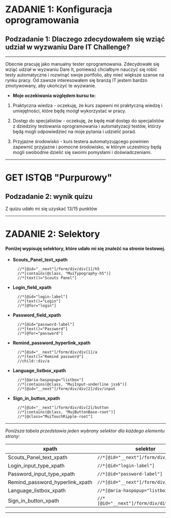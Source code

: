 # ZADANIE 1: Konfiguracja oprogramowania 
## Podzadanie 1: Dlaczego zdecydowałem się wziąć udział w wyzwaniu Dare IT Challenge?
***
Obecnie pracuję jako manualny tester oprogramowania. 
Zdecydowałe się wziąć udział w wyzwaniu Dare It, ponieważ chciałbym nauczyć się robić testy 
automatyczne i rozwinąć swoje portfolio, aby mieć większe szanse na rynku pracy. 
Od zawsze interesowałem się branżą IT jestem bardzo zmotywowany, aby ukończyć te wyzwanie.
* **Moje oczekiwania względem kursu to:** 
1. Praktyczna wiedza - oczekuję, że kurs zapewni mi praktyczną wiedzę i umiejętności, które będę moógł wykorzystać w pracy.

2. Dostęp do specjalistów - oczekuję, że będę miał dostęp do specjalistów z dziedziny testowania oprogramowania i automatyzacji testów, którzy będą mogli odpowiedzieć na moje pytania i udzielić porad.

3. Przyjazne środowisko - kurs testera automatyzującego powinien zapewnić przyjazne i pomocne środowisko, w którym uczestnicy będą mogli swobodnie dzielić się swoimi pomysłami i doświadczeniami.

***
# GET ISTQB "Purpurowy"
## Podzadanie 2: wynik quizu
Z quizu udało mi się uzyskać 13/15 punktów 

***
# ZADANIE 2: Selektory

#### Poniżej wypisuję selektory, które udało mi się znaleźć na stronie testowej. 

* **Scouts_Panel_text_xpath**

        //*[@id="__next"]/form/div/div[1]/h5
        //*[contains(@class, "MuiTypography-h5")]
        //*[text()="Scouts Panel"] 

* **Login_field_xpath**

        //*[@id="login-label"]
        //*[text()="Login"]
        //*[@for="login"] 

* **Password_field_xpath**

        //*[@id="password-label"]
        //*[text()="Password"]
        //*[@for="password"] 

* **Remind_password_hyperlink_xpath**

        //*[@id="__next"]/form/div/div[1]/a
        //*[text()="Remind password"]
        //child::div/a

* **Language_listbox_xpath**

        //*[@aria-haspopup="listbox"] 
        //*[contains(@class, "MuiInput-underline jss6")]
        //*[@id="__next"]/form/div/div[2]/div/input

* **Sign_in_button_xpath**

        //*[@id="__next"]/form/div/div[2]/button
        //*[contains(@class, "MuiButtonBase-root")]
        //*[@class="MuiTouchRipple-root"]
***
*Poniższa tabela przedstawia jeden wybrany selektor dla każdego elementu strony:*

| xpath                           | selektor                                    |
|---------------------------------|---------------------------------------------|
| Scouts_Panel_text_xpath         | `//*[@id="__next"]/form/div/div[1]/h5`      |
| Login_input_type_xpath          | `//*[@id="login-label"]`                    |        
| Password_input_type_xpath       | `//*[@id="password-label"]`                 |
| Remind_password_hyperlink_xpath | `//*[@id="__next"]/form/div/div[1]/a`       |
| Language_listbox_xpath          | `//*[@aria-haspopup="listbox"]`             |
| Sign_in_button_xpath            | `//*[@id="__next"]/form/div/div[2]/button`  |

***
